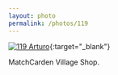 ```yaml
---
layout: photo
permalink: /photos/119
---
```


[![119 Arturo](https://c1.staticflickr.com/1/566/22295111531_94f15ccb45_c.jpg)](https://www.flickr.com/photos/131440297@N08/22295111531/){:target="_blank"}

MatchCarden Village Shop.
